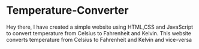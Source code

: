 # Temperature-Converter
Hey there, I have created a simple website using HTML,CSS and JavaScript to convert temperature from Celsius to Fahrenheit and Kelvin.
This website converts temperature from Celsius to Fahrenheit and Kelvin and vice-versa
